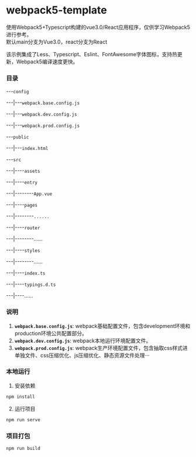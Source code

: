# webpack5-template
使用Webpack5+Typescript构建的vue3.0/React应用程序，仅供学习Webpack5进行参考。  
默认main分支为Vue3.0，react分支为React

该示例集成了Less、Typescript、Eslint、FontAwesome字体图标，支持热更新，Webpack5编译速度更快。

### 目录


---```config```

---|---```webpack.base.config.js```

---|---```webpack.dev.config.js```

---|---```webpack.prod.config.js```

---```public```

---|---```index.html```

---```src```

---|----```assets```

---|----```entry```

---|--------```App.vue```

---|----```pages```

---|--------```......```

---|----```router```

---|--------......

---|----```styles```

---|--------......

---|----```index.ts```

---|----```typings.d.ts```

---|----......


### 说明
1. **```webpack.base.config.js```**: webpack基础配置文件，包含development环境和production环境公共配置部分。
2. **```webpack.dev.config.js```**: webpack本地运行环境配置文件。
3.  **```webpack.prod.config.js```**: webpack生产环境配置文件，包含抽取css样式进单独文件、css压缩优化、js压缩优化、静态资源文件处理···
### 本地运行
1. 安装依赖
```bash
npm install
```
2. 运行项目
```bash
npm run serve
```
### 项目打包
```bash
npm run build
```



